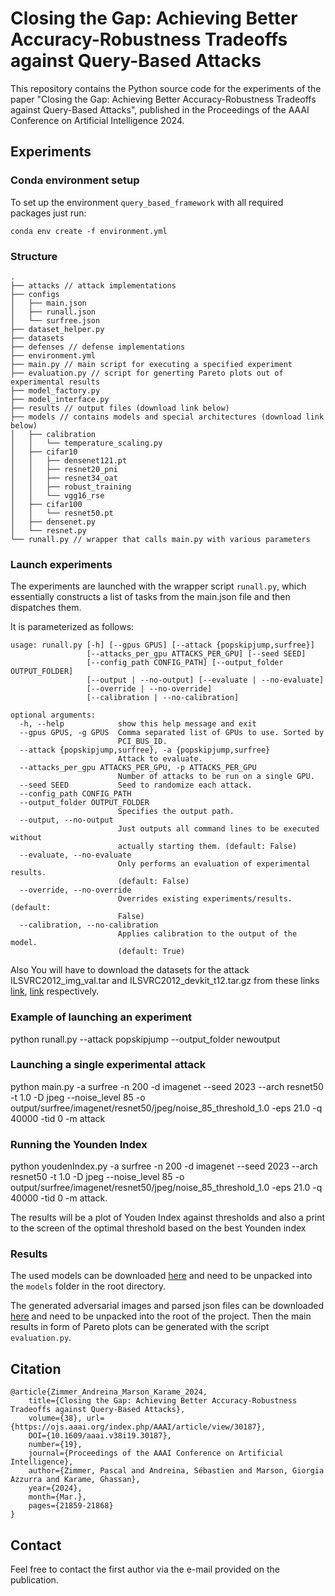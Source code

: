# Closing the Gap: Achieving Better Accuracy-Robustness Tradeoffs against Query-Based Attacks

This repository contains the Python source code for the experiments of the paper "Closing the Gap: Achieving Better Accuracy-Robustness Tradeoffs against Query-Based Attacks", published in the Proceedings of the AAAI Conference on Artificial Intelligence 2024. 

## Experiments 

### Conda environment setup

To set up the environment ```query_based_framework``` with all required packages just run:

```
conda env create -f environment.yml
```

### Structure

```
.
├── attacks // attack implementations
├── configs
│   ├── main.json
│   ├── runall.json
│   └── surfree.json
├── dataset_helper.py
├── datasets
├── defenses // defense implementations
├── environment.yml
├── main.py // main script for executing a specified experiment
├── evaluation.py // script for generting Pareto plots out of experimental results
├── model_factory.py
├── model_interface.py
├── results // output files (download link below)
├── models // contains models and special architectures (download link below)
│   ├── calibration
│   │   └── temperature_scaling.py
│   ├── cifar10
│   │   ├── densenet121.pt
│   │   ├── resnet20_pni
│   │   ├── resnet34_oat
│   │   ├── robust_training
│   │   └── vgg16_rse
│   ├── cifar100
│   │   └── resnet50.pt
│   ├── densenet.py
│   └── resnet.py
└── runall.py // wrapper that calls main.py with various parameters
```

### Launch experiments
The experiments are launched with the wrapper script ```runall.py```, which essentially constructs a list of tasks from the main.json file and then dispatches them.

It is parameterized as follows:

```
usage: runall.py [-h] [--gpus GPUS] [--attack {popskipjump,surfree}]
                 [--attacks_per_gpu ATTACKS_PER_GPU] [--seed SEED]
                 [--config_path CONFIG_PATH] [--output_folder OUTPUT_FOLDER]
                 [--output | --no-output] [--evaluate | --no-evaluate]
                 [--override | --no-override]
                 [--calibration | --no-calibration]

optional arguments:
  -h, --help            show this help message and exit
  --gpus GPUS, -g GPUS  Comma separated list of GPUs to use. Sorted by
                        PCI_BUS_ID.
  --attack {popskipjump,surfree}, -a {popskipjump,surfree}
                        Attack to evaluate.
  --attacks_per_gpu ATTACKS_PER_GPU, -p ATTACKS_PER_GPU
                        Number of attacks to be run on a single GPU.
  --seed SEED           Seed to randomize each attack.
  --config_path CONFIG_PATH
  --output_folder OUTPUT_FOLDER
                        Specifies the output path.
  --output, --no-output
                        Just outputs all command lines to be executed without
                        actually starting them. (default: False)
  --evaluate, --no-evaluate
                        Only performs an evaluation of experimental results.
                        (default: False)
  --override, --no-override
                        Overrides existing experiments/results. (default:
                        False)
  --calibration, --no-calibration
                        Applies calibration to the output of the model.
                        (default: True)
```
Also You will have to download the datasets for the attack ILSVRC2012_img_val.tar and ILSVRC2012_devkit_t12.tar.gz from these links
[link](https://drive.google.com/file/d/1fAWbssA2Ti9W1wjDVY3ETf8KP5-xYV3e/view?usp=sharing), [link](https://drive.google.com/file/d/1Qr4ANOjiexFCnQjozezVaCb2eKj4Qldj/view?usp=sharing) respectively.

### Example of launching an experiment 
python runall.py --attack popskipjump --output_folder newoutput

### Launching a single experimental attack 
python main.py -a surfree -n 200 -d imagenet --seed 2023 --arch resnet50 -t 1.0 -D jpeg --noise_level 85 -o output/surfree/imagenet/resnet50/jpeg/noise_85_threshold_1.0 -eps 21.0 -q 40000 -tid 0 -m attack
### Running the Younden Index 
python youdenIndex.py -a surfree -n 200 -d imagenet --seed 2023 --arch resnet50 -t 1.0 -D jpeg --noise_level 85 -o output/surfree/imagenet/resnet50/jpeg/noise_85_threshold_1.0 -eps 21.0 -q 40000 -tid 0 -m attack. 

The results will be a plot of Youden Index against thresholds and also a print to the screen of the optimal threshold based on the best Younden index

### Results

The used models can be downloaded [here](https://ruhr-uni-bochum.sciebo.de/s/R6FGr39LZaqHRPn) and need to be unpacked into the ```models``` folder in the root directory.

The generated adversarial images and parsed json files can be downloaded [here](https://ruhr-uni-bochum.sciebo.de/s/pYrsmzVPOq040g6) and need to be unpacked into the root of the project.
Then the main results in form of Pareto plots can be generated with the script ```evaluation.py```. 


## Citation

```
@article{Zimmer_Andreina_Marson_Karame_2024, 
    title={Closing the Gap: Achieving Better Accuracy-Robustness Tradeoffs against Query-Based Attacks}, 
    volume={38}, url={https://ojs.aaai.org/index.php/AAAI/article/view/30187}, 
    DOI={10.1609/aaai.v38i19.30187}, 
    number={19}, 
    journal={Proceedings of the AAAI Conference on Artificial Intelligence}, 
    author={Zimmer, Pascal and Andreina, Sébastien and Marson, Giorgia Azzurra and Karame, Ghassan}, 
    year={2024}, 
    month={Mar.}, 
    pages={21859-21868} 
}
```

## Contact

Feel free to contact the first author via the e-mail provided on the publication.